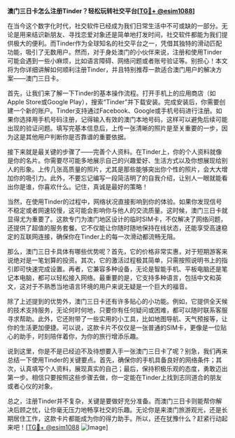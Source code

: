**澳门三日卡怎么注册Tinder？轻松玩转社交平台[[TG💪+ @esim1088](https://t.me/s/esim1088)]**

在当今这个数字化时代，社交软件已经成为我们日常生活中不可或缺的一部分。无论是用来结识新朋友、寻找恋爱对象还是简单地打发时间，社交软件都能为我们提供极大的便利。而Tinder作为全球知名的社交平台之一，凭借其独特的滑动匹配功能，吸引了无数用户。然而，对于身处澳门的小伙伴来说，注册和使用Tinder可能会遇到一些小麻烦，比如语言障碍、网络问题或者账号验证等。别担心！本文将为你详细讲解如何顺利注册Tinder，并且特别推荐一款适合澳门用户的解决方案——澳门三日卡。

首先，让我们来了解一下Tinder的基本操作流程。打开手机上的应用商店（如Apple Store或Google Play），搜索“Tinder”并下载安装。完成安装后，你需要创建一个新的账户。Tinder支持通过Facebook、Google或手机号码进行注册。如果你选择用手机号码注册，记得输入有效的澳门本地号码，这样可以避免后续可能出现的验证问题。填写完基本信息后，上传一张清晰的照片是至关重要的一步，因为这是其他用户判断你是否靠谱的重要依据。

接下来就是最关键的步骤了——完善个人资料。在Tinder上，你的个人资料就像是你的名片。你需要尽可能多地展示自己的兴趣爱好、生活方式以及你想展现给别人的形象。上传几张高质量的照片，尤其是那些能够突出你个性的照片，会大大增加你的吸引力。此外，不要忘记编写一段简洁明了的自我介绍，让别人一眼就能看出你是谁，你喜欢什么。记住，真诚是最好的策略！

当然，在使用Tinder的过程中，网络状况直接影响到你的体验。如果你发现信号不稳定或者网速较慢，这可能会影响你与他人的交流质量。这时候，澳门三日卡就显得尤为重要了。这款专门为澳门地区设计的临时SIM卡，不仅解决了网络问题，还提供了超值的服务套餐。它不仅能让你随时随地保持在线状态，还能享受高速稳定的互联网连接，确保你在Tinder上的每一次滑动都流畅无阻。

那么，澳门三日卡具体有哪些优势呢？首先，它的价格非常实惠，对于短期游客来说绝对是一笔划算的投资。其次，它的激活过程极其简单，只需按照说明书上的指引即可快速完成设置。再者，它兼容多种设备，无论是智能手机、平板电脑还是笔记本电脑，都可以轻松接入网络。最重要的是，它支持多种语言，包括中文和英文，这对于不熟悉当地语言环境的用户来说无疑是一个巨大的福音。

除了上述提到的优势外，澳门三日卡还有许多贴心的小功能。例如，它提供全天候的技术支持服务，无论何时何地，只要你有任何疑问或困难，都可以随时联系客服寻求帮助。此外，它还附带了一些实用的小工具，比如地图导航、天气预报等，让你的生活更加便捷。可以说，这款卡片不仅仅是一张普通的SIM卡，更像是一位贴心的助手，时刻陪伴着你，为你的旅行增添乐趣。

说到这里，你是不是已经迫不及待想要入手一张澳门三日卡了呢？别急，我们再来总结一下使用Tinder的关键要点。首先，确保你的手机具备良好的网络条件；其次，认真填写个人资料，展现真实的自己；最后，保持积极乐观的态度，勇敢迈出第一步。相信只要按照这些步骤去做，你一定能在Tinder上找到志同道合的朋友或者心仪的对象。

总之，注册Tinder并不复杂，关键是要做好充分准备。而澳门三日卡则能帮你解决后顾之忧，让你毫无压力地畅享社交的乐趣。无论你是来澳门旅游观光，还是长期居住工作，这款卡片都能成为你的得力助手。所以，还在犹豫什么？赶紧行动起来吧！[[TG💪+ @esim1088](https://t.me/s/esim1088) ![Image](https://i.postimg.cc/4NQfJmqS/Snipaste-2025-05-13-00-14-12.png)]